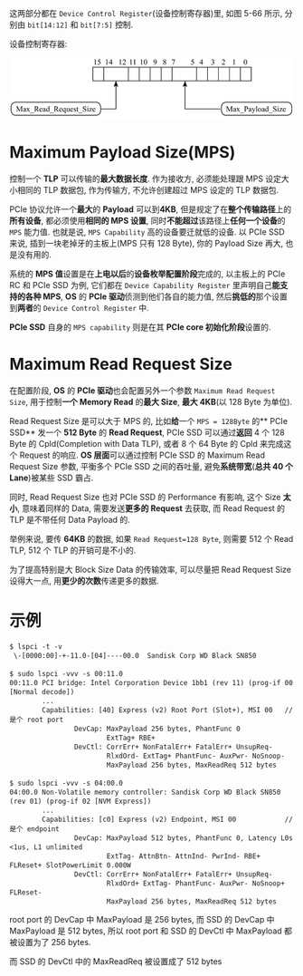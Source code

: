 
这两部分都在 `Device Control Register`(设备控制寄存器)里, 如图 5-66 所示, 分别由 `bit[14:12]` 和 `bit[7:5]` 控制.

设备控制寄存器:

![2023-02-04-20-54-59.png](./images/2023-02-04-20-54-59.png)

# Maximum Payload Size(MPS)

控制一个 **TLP** 可以传输的**最大数据长度**. 作为接收方, 必须能处理跟 MPS 设定大小相同的 TLP 数据包, 作为传输方, 不允许创建超过 MPS 设定的 TLP 数据包.

PCIe 协议允许一个**最大**的 **Payload** 可以到**4KB**, 但是规定了在**整个传输路径**上的**所有设备**, 都必须使用**相同的 MPS 设置**, 同时**不能超过**该路径上**任何一个设备**的 `MPS` 能力值. 也就是说, `MPS Capability` 高的设备要迁就低的设备. 以 PCIe SSD 来说, 插到一块老掉牙的主板上(MPS 只有 128 Byte), 你的 Payload Size 再大, 也是没有用的.

系统的 **MPS 值**设置是在**上电以后**的**设备枚举配置阶段**完成的, 以主板上的 PCIe RC 和 PCIe SSD 为例, 它们都在 `Device Capability Register` 里声明自己**能支持的各种 MPS**, **OS** 的 **PCIe 驱动**侦测到他们各自的能力值, 然后**挑低的**那个设置到**两者**的 `Device Control Register` 中.

**PCIe SSD** 自身的 `MPS capability` 则是在其 **PCIe core 初始化阶段**设置的.

# Maximum Read Request Size

在配置阶段, **OS** 的 **PCIe 驱动**也会配置另外一个参数 `Maximum Read Request Size`, 用于控制**一个 Memory Read** 的**最大 Size**, **最大 4KB**(以 128 Byte 为单位).

Read Request Size 是可以大于 MPS 的, 比如**给**一个 `MPS = 128Byte` 的** PCIe SSD** 发一个 **512 Byte** 的 **Read Request**, PCIe SSD 可以通过**返回** 4 个 128 Byte 的 Cpld(Completion with Data TLP), 或者 8 个 64 Byte 的 Cpld 来完成这个 Request 的响应. **OS 层面**可以通过控制 PCIe SSD 的 Maximum Read Request Size 参数, 平衡多个 PCIe SSD 之间的吞吐量, 避免**系统带宽**(**总共 40 个 Lane**)被某些 SSD 霸占.

同时, Read Request Size 也对 PCIe SSD 的 Performance 有影响, 这个 Size **太小**, 意味着同样的 Data, 需要发送**更多的 Request** 去获取, 而 Read Request 的 TLP 是不带任何 Data Payload 的.

举例来说, 要传 **64KB** 的数据, 如果 `Read Request=128 Byte`, 则需要 512 个 Read TLP, 512 个 TLP 的开销可是不小的.

为了提高特别是大 Block Size Data 的传输效率, 可以尽量把 Read Request Size 设得大一点, 用**更少的次数**传递更多的数据.

# 示例

```
$ lspci -t -v
 \-[0000:00]-+-11.0-[04]----00.0  Sandisk Corp WD Black SN850

$ sudo lspci -vvv -s 00:11.0
00:11.0 PCI bridge: Intel Corporation Device 1bb1 (rev 11) (prog-if 00 [Normal decode])
        ...
        Capabilities: [40] Express (v2) Root Port (Slot+), MSI 00   // 是个 root port
                DevCap: MaxPayload 256 bytes, PhantFunc 0
                        ExtTag+ RBE+
                DevCtl: CorrErr+ NonFatalErr+ FatalErr+ UnsupReq-
                        RlxdOrd- ExtTag+ PhantFunc- AuxPwr- NoSnoop-
                        MaxPayload 256 bytes, MaxReadReq 512 bytes

$ sudo lspci -vvv -s 04:00.0
04:00.0 Non-Volatile memory controller: Sandisk Corp WD Black SN850 (rev 01) (prog-if 02 [NVM Express])
        ...
        Capabilities: [c0] Express (v2) Endpoint, MSI 00            // 是个 endpoint
                DevCap: MaxPayload 512 bytes, PhantFunc 0, Latency L0s <1us, L1 unlimited
                        ExtTag- AttnBtn- AttnInd- PwrInd- RBE+ FLReset+ SlotPowerLimit 0.000W
                DevCtl: CorrErr+ NonFatalErr+ FatalErr+ UnsupReq-
                        RlxdOrd+ ExtTag- PhantFunc- AuxPwr- NoSnoop+ FLReset-
                        MaxPayload 256 bytes, MaxReadReq 512 bytes
```

root port 的 DevCap 中 MaxPayload 是 256 bytes, 而 SSD 的 DevCap 中 MaxPayload 是 512 bytes, 所以 root port 和 SSD 的 DevCtl 中 MaxPayload 都被设置为了 256 bytes.

而 SSD 的 DevCtl 中的 MaxReadReq 被设置成了 512 bytes





